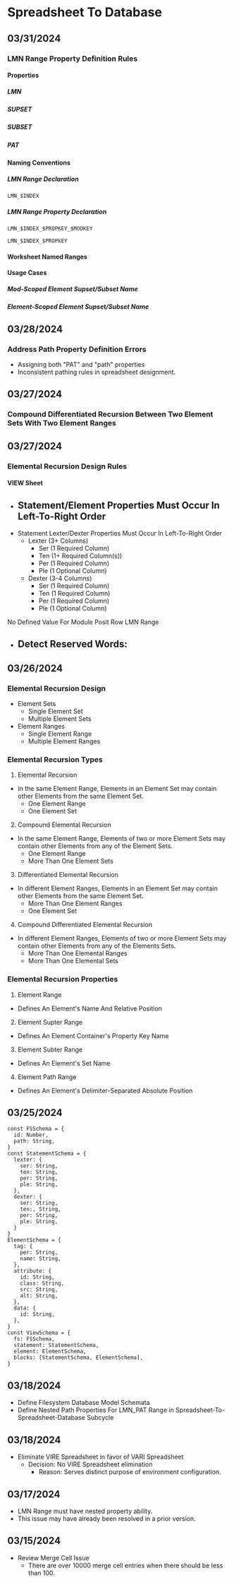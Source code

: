 # Spreadsheet To Database

## 03/31/2024
### LMN Range Property Definition Rules
#### Properties
##### LMN
##### SUPSET
##### SUBSET
##### PAT
#### Naming Conventions
##### LMN Range Declaration
```
LMN_$INDEX
```
##### LMN Range Property Declaration
```
LMN_$INDEX_$PROPKEY_$MODKEY
```
```
LMN_$INDEX_$PROPkEY
```
#### Worksheet Named Ranges

#### Usage Cases
##### Mod-Scoped Element Supset/Subset Name
##### Element-Scoped Element Supset/Subset Name 

## 03/28/2024
### Address Path Property Definition Errors
- Assigning both "PAT" and "path" properties
- Inconsistent pathing rules in spreadsheet designment. 

## 03/27/2024
### Compound Differentiated Recursion Between Two Element Sets With Two Element Ranges

## 03/27/2024
### Elemental Recursion Design Rules
#### VIEW Sheet
- Statement/Element Properties Must Occur In Left-To-Right Order
  - 
- Statement Lexter/Dexter Properties Must Occur In Left-To-Right Order
  - Lexter (3+ Columns)
    - Ser (1 Required Column)
    - Ten (1+ Required Column(s))
    - Per (1 Required Column)
    - Ple (1 Optional Column)
  - Dexter (3-4 Columns)
    - Ser (1 Required Column)
    - Ten (1 Required Column)
    - Per (1 Required Column)
    - Ple (1 Optional Column)


No Defined Value For Module Posit Row LMN Range
  - Detect Reserved Words:
    - 

## 03/26/2024
### Elemental Recursion Design
- Element Sets
  - Single Element Set
  - Multiple Element Sets
- Element Ranges
  - Single Element Range
  - Multiple Element Ranges

### Elemental Recursion Types
1. Elemental Recursion
  - In the same Element Range, Elements in an Element Set may contain other Elements from the same Element Set. 
    - One Element Range
    - One Element Set
2. Compound Elemental Recursion
  - In the same Element Range, Elements of two or more Element Sets may contain other Elements from any of the Element Sets. 
    - One Element Range
    - More Than One Element Sets
3. Differentiated Elemental Recursion
  - In different Element Ranges, Elements in an Element Set may contain other Elements from the same Element Set. 
    - More Than One Element Ranges
    - One Element Set
4. Compound Differentiated Elemental Recursion
  - In different Element Ranges, Elements of two or more Element Sets may contain other Elements from any of the Elements Sets. 
    - More Than One Elemental Ranges
    - More Than One Elemental Sets

### Elemental Recursion Properties
1. Element Range
  - Defines An Element's Name And Relative Position
2. Element Supter Range
  - Defines An Element Container's Property Key Name
3. Element Subter Range
  - Defines An Element's Set Name
4. Element Path Range
  - Defines An Element's Delimiter-Separated Absolute Position

## 03/25/2024
```
const FSSchema = {
  id: Number,
  path: String,
}
const StatementSchema = {
  lexter: {
    ser: String,
    ten: String,
    per: String,
    ple: String,
  },
  dexter: {
    ser: String,
    ten:, String,
    per: String,
    ple: String,
  }
}
ElementSchema = {
  tag: {
    per: String,
    name: String,
  },
  attribute: {
    id: String, 
    class: String,
    src: String,
    alt: String,
  },
  data: {
    id: String,
  },
}
const ViewSchema = {
  fs: FSSchema,
  statement: StatementSchema,
  element: ElementSchema,
  blocks: [StatementSchema, ElementSchema],
}
```

## 03/18/2024
- Define Filesystem Database Model Schemata
- Define Nested Path Properties For LMN_PAT Range in Spreadsheet-To-Spreadsheet-Database Subcycle

## 03/18/2024
- Eliminate VIRE Spreadsheet in favor of VARI Spreadsheet
  - Decision: No VIRE Spreadsheet elimination
    - Reason: Serves distinct purpose of environment configuration. 

## 03/17/2024
- LMN Range must have nested property ability. 
- This issue may have already been resolved in a prior version. 

## 03/15/2024
- Review Merge Cell Issue
  - There are over 10000 merge cell entries when there should be less than 100. 